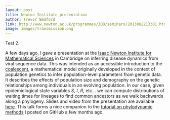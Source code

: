 ```yaml
---
layout: post
title: Newton Institute presentation
author: Trevor Bedford
link: http://www.newton.ac.uk/programmes/IDD/seminars/2013082213301.html
image: images/transmission.png
---
```


Test 2.

A few days ago, I gave a presentation at the [Isaac Newton Institute for Mathematical Sciences](http://www.newton.ac.uk/) in Cambridge on inferring disease dynamics from viral sequence data.  This was intended as an accessible introduction to the [coalescent](http://en.wikipedia.org/wiki/Coalescent_theory), a mathematical model originally developed in the context of population genetics to infer population-level parameters from genetic data. It describes the effects of population size and demography on the genetic relationships among individuals in an evolving population.  In our case, given epidemiological state variables <i>S</i>, <i>I</i>, <i>R</i>, etc... we can compute distributions of waiting times for lineages to find common ancestors as we walk backwards along a phylogeny.  Slides and video from the presentation are available [here](http://www.newton.ac.uk/programmes/IDD/seminars/2013082213301.html).  This talk forms a nice companion to the [tutorial on phylodynamic methods](https://github.com/trvrb/influenza-dynamics-practical) I posted on GitHub a few months ago.

